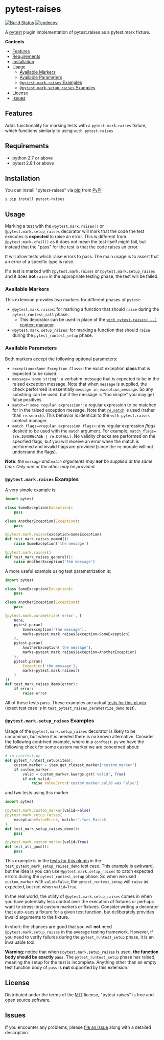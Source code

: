 pytest-raises
===================================
[![Build Status](https://travis-ci.com/Lemmons/pytest-raises.svg?branch=master)](https://travis-ci.com/Lemmons/pytest-raises) [![codecov](https://codecov.io/gh/Lemmons/pytest-raises/branch/master/graph/badge.svg)](https://codecov.io/gh/Lemmons/pytest-raises)

A [pytest][] plugin implementation of pytest.raises as a pytest.mark fixture.

**Contents**

- [Features](#features)
- [Requirements](#requirements)
- [Installation](#installation)
- [Usage](#usage)
    - [Available Markers](#available-markers)
    - [Available Parameters](#available-parameters)
    - [`@pytest.mark.raises` Examples](#pytestmarkraises-examples)
    - [`@pytest.mark.setup_raises` Examples](#pytestmarksetup_raises-examples)
- [License](#license)
- [Issues](#issues)

Features
--------

Adds functionality for marking tests with a `pytest.mark.raises` fixture, which functions similarly to using `with pytest.raises`


Requirements
------------

- python 2.7 or above
- pytest 2.8.1 or above


Installation
------------

You can install "pytest-raises" via [pip][] from [PyPI][]

```
$ pip install pytest-raises
```

Usage
-----

Marking a test with the `@pytest.mark.raises()` or
`@pytest.mark.setup_raises` decorator will mark that the code the test
executes is **expected** to raise an error.  This is different from
`@pytest.mark.xfail()` as it does not mean the test itself might fail, but
instead that the "pass" for the test is that the code raises an error.

It will allow tests which raise errors to pass.  The main usage is to assert that an error of a specific type is raise.

If a test is marked with `@pytest.mark.raises` or
`@pytest.mark.setup_raises` and it does **not** `raise` in the appropriate
testing phase, the test will be failed.

### Available Markers

This extension provides two markers for different phases of `pytest`:

- `@pytest.mark.raises`: for marking a function that should `raise` during
  the `pytest_runtest_call` phase.
    - This decorator can be used in place of the
      [`with pytest.raises(...)` context manager](https://docs.pytest.org/en/latest/assert.html#assertions-about-expected-exceptions).
- `@pytest.mark.setup_raises`: for marking a function that should `raise`
  during the `pytest_runtest_setup` phase.

### Available Parameters

Both markers accept the following optional parameters:

- `exception=<Some Exception Class>`: the exact exception **class** that is
  expected to be raised.
- `message='some string'`: a verbatim message that is expected to be in the
  raised exception message.  Note that when `message` is supplied, the check
  performed is essentially `message in exception_message`.  So any substring
  can be used, but if the message is "too simple" you may get false
  positives.
- `match=r'some regular expression'`: a regular expression to be matched for
  in the raised exception message.  Note that
  [`re.match`](https://docs.python.org/3/library/re.html#re.match) is used
  (rather than `re.search`).  This behavior is identical to the
  `with pytest.raises` context manager.
- `match_flags=<regular expression flags>`: any regular expression _flags_
  desired to be used with the `match` argument.  For example,
  `match_flags=(re.IGNORECASE | re.DOTALL)`.  No validity checks are
  performed on the specified flags, but you will receive an error when the
  match is performed and invalid flags are provided (since the `re` module
  will not understand the flags).

**Note**: _the `message` and `match` arguments may **not** be supplied at the
same time.  Only one or the other may be provided._

### `@pytest.mark.raises` Examples

A very simple example is:

```python
import pytest

class SomeException(Exception):
    pass

class AnotherException(Exception):
    pass

@pytest.mark.raises(exception=SomeException)
def test_mark_raises_named():
    raise SomeException('the message')

@pytest.mark.raises()
def test_mark_raises_general():
    raise AnotherException('the message')

```

A more useful example using test parametrization is:

```python
import pytest

class SomeException(Exception):
    pass

class AnotherException(Exception):
    pass

@pytest.mark.parametrize('error', [
    None,
    pytest.param(
        SomeException('the message'),
        marks=pytest.mark.raises(exception=SomeException)
    ),
    pytest.param(
        AnotherException('the message'),
        marks=pytest.mark.raises(exception=AnotherException)
    ),
    pytest.param(
        Exception('the message'),
        marks=pytest.mark.raises()
    )
])
def test_mark_raises_demo(error):
    if error:
        raise error

```

All of these tests pass.  These examples are actual [tests for this plugin][]
(exact test case is in `test_pytest_raises_parametrize_demo` test).

### `@pytest.mark.setup_raises` Examples

Usage of the `@pytest.mark.setup_raises` decorator is likely to be uncommon,
but when it is needed there is no known alternative.  Consider the following
contrived example, where in a `conftest.py` we have the following check for
some custom marker we are concerned about:

```python
# in conftest.py
def pytest_runtest_setup(item):
    custom_marker = item.get_closest_marker('custom_marker')
    if custom_marker:
        valid = custom_marker.kwargs.get('valid', True)
        if not valid:
            raise ValueError('custom_marker.valid was False')
```

and two tests using this marker

```python
import pytest

@pytest.mark.custom_marker(valid=False)
@pytest.mark.setup_raises(
    exception=ValueError, match=r'.*was False$'
)
def test_mark_setup_raises_demo():
    pass

@pytest.mark.custom_marker(valid=True)
def test_all_good():
    pass
```

This example is in the [tests for this plugin][] in the
`test_pytest_mark_setup_raises_demo` test case.  This example is awkward, but
the idea is you can use `@pytest.mark.setup_raises` to catch expected errors
during the `pytest_runtest_setup` phase.  So when we used `custom_marker`
with `valid=False`, the `pytest_runtest_setup` will `raise` as expected, but
not when `valid=True`.

In the real world, the utility of `@pytest.mark.setup_raises` comes in when
you have potentially less control over the execution of fixtures or perhaps
want to stress-test custom markers or fixtures.  Consider writing a decorator
that auto-uses a fixture for a given test function, but deliberately provides
invalid arguments to the fixture.

In short: the chances are good that you will **not** need
`@pytest.mark.setup_raises` in the average testing framework.  However, if
you need to verify failures during the `pytest_runtest_setup` phase, it is
an invaluable tool.

**Warning**: notice that when `@pytest.mark.setup_raises` is used, **the
function body should be exactly `pass`**.  The `pytest_runtest_setup` phase
has raised, meaning the setup for the test is incomplete.  Anything other
than an empty test function body of `pass` is **not** supported by this
extension.

License
-------

Distributed under the terms of the [MIT][] license, "pytest-raises" is free and open source software.


Issues
------

If you encounter any problems, please [file an issue][] along with a detailed description.

[MIT]: http://opensource.org/licenses/MIT
[file an issue]: https://github.com/Authentise/pytest-raises/issues
[pytest]: https://github.com/pytest-dev/pytest
[tests for this plugin]: https://github.com/Authentise/pytest-raises/blob/master/tests/test_raises.py
[pip]: https://pypi.python.org/pypi/pip/
[PyPI]: https://pypi.python.org/pypi
